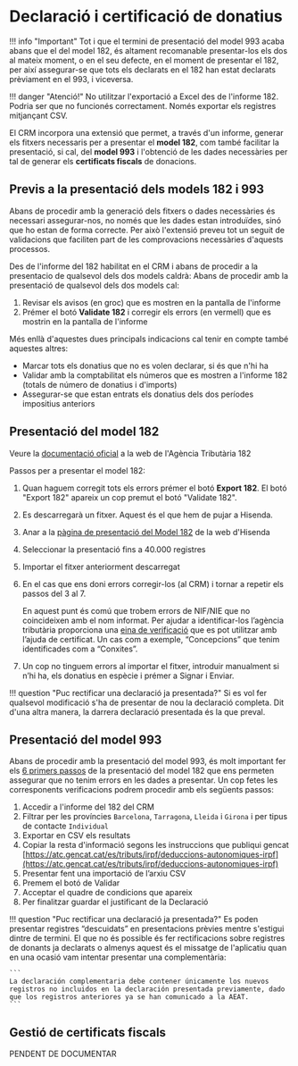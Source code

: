 # Declaració i certificació de donatius

!!! info "Important"
    Tot i que el termini de presentació del model 993 acaba abans que el del model 182, és altament recomanable presentar-los els dos al mateix moment, o en el seu defecte, en el moment de presentar el 182, per així assegurar-se que tots els declarats en el 182 han estat declarats prèviament en el 993, i viceversa.

!!! danger "Atenció!"
    No utilitzar l'exportació a Excel des de l'informe 182. Podria ser que no funcionés correctament. Només exportar els registres mitjançant CSV.

El CRM incorpora una extensió que permet, a través d'un informe, generar els fitxers necessaris per a presentar el **model 182**, com també facilitar la presentació, si cal, del **model 993** i l'obtenció de les dades necessàries per tal de generar els **certificats fiscals** de donacions.

## Previs a la presentació dels models 182 i 993

Abans de procedir amb la generació dels fitxers o dades necessàries és necessari assegurar-nos, no només que les dades estan introduïdes, sinó que ho estan de forma correcte. Per això l'extensió preveu tot un seguit de validacions que faciliten part de les comprovacions necessàries d'aquests processos.

Des de l'informe del 182 habilitat en el CRM i abans de procedir a la presentacio de qualsevol dels dos models caldrà:
Abans de procedir amb la presentació de qualsevol dels dos models cal:

1. Revisar els avisos (en groc) que es mostren en la pantalla de l'informe
2. Prémer el botó **Validate 182** i corregir els errors (en vermell) que es mostrin en la pantalla de l'informe

Més enllà d'aquestes dues principals indicacions cal tenir en compte també aquestes altres:

- Marcar tots els donatius que no es volen declarar, si és que n'hi ha
- Validar amb la comptabilitat els números que es mostren a l'informe 182 (totals de número de donatius i d'imports)
- Assegurar-se que estan entrats els donatius dels dos períodes impositius anteriors

## Presentació del model 182

Veure la [documentació oficial](https://sede.agenciatributaria.gob.es/Sede/ca_es/ayuda/consultas-informaticas/declaraciones-informativas-ayuda-tecnica/modelos-181-189/modelo-182-formulario.html) a la web de l'Agència Tributària 182

Passos per a presentar el model 182:

1. Quan haguem corregit tots els errors prémer el botó **Export 182**. El botó "Export 182" apareix un cop premut el botó "Validate 182".
2. Es descarregarà un fitxer. Aquest és el que hem de pujar a Hisenda.
3. Anar a la [pàgina de presentació del Model 182](https://sede.agenciatributaria.gob.es/Sede/va_es/procedimientoini/GI02.shtml) de la web d'Hisenda
4. Seleccionar la presentació fins a 40.000 registres
5. Importar el fitxer anteriorment descarregat
6. En el cas que ens doni errors corregir-los (al CRM) i tornar a repetir els passos del 3 al 7.

     En aquest punt és comú que trobem errors de NIF/NIE que no coincideixen amb el nom informat. Per ajudar a identificar-los l’agència tributària proporciona una [eina de verificació](https://www1.agenciatributaria.gob.es/wlpl/BUGC-JDIT/Cnec) que es pot utilitzar amb l’ajuda de certificat. Un cas com a exemple, “Concepcions” que tenim identificades com a “Conxites”.

7. Un cop no tinguem errors al importar el fitxer, introduir manualment si n’hi ha, els donatius en espècie i prémer a Signar i Enviar.

!!! question "Puc rectificar una declaració ja presentada?"
    Si es vol fer qualsevol modificació s'ha de presentar de nou la declaració completa. Dit d'una altra manera, la darrera declaració presentada és la que preval.

## Presentació del model 993

Abans de procedir amb la presentació del model 993, és molt important fer els [6 primers passos](#presentacio-del-model-182) de la presentació del model 182 que ens permeten assegurar que no tenim errors en les dades a presentar. Un cop fetes les corresponents verificacions podrem procedir amb els següents passos:

1. Accedir a l'informe del 182 del CRM
2. Filtrar per les províncies `Barcelona`, `Tarragona`, `Lleida` i `Girona` i per tipus de contacte `Individual`
3. Exportar en CSV els resultats
4. Copiar la resta d'informació segons les instruccions que publiqui gencat [https://atc.gencat.cat/es/tributs/irpf/deduccions-autonomiques-irpf](https://atc.gencat.cat/es/tributs/irpf/deduccions-autonomiques-irpf)
5. Presentar fent una importació de l’arxiu CSV
6. Premem el botó de Validar
7. Acceptar el quadre de condicions que apareix
8. Per finalitzar guardar el justificant de la Declaració

!!! question "Puc rectificar una declaració ja presentada?"
    Es poden presentar registres “descuidats” en presentacions prèvies mentre s'estigui dintre de termini. El que no és possible és fer rectificacions sobre registres de donants ja declarats o almenys aquest és el missatge de l'aplicatiu quan en una ocasió vam intentar presentar una complementària:

    ```
    La declaración complementaria debe contener únicamente los nuevos registros no incluidos en la declaración presentada previamente, dado que los registros anteriores ya se han comunicado a la AEAT.
    ```

## Gestió de certificats fiscals

PENDENT DE DOCUMENTAR
